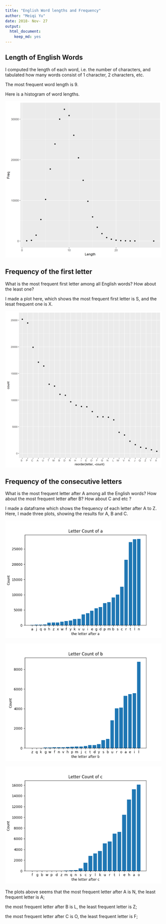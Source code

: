 ```yaml
---
title: "English Word lengths and Frequency"
author: "Meiqi Yu"
date: 2018- Nov- 27
output:
  html_document:
    keep_md: yes
---
```






## Length of English Words

I computed the length of each word, i.e. the number of characters, and tabulated how many words consist of 1 character, 2 characters, etc.

The most frequent word length is 9.

Here is a histogram of word lengths.

![*Fig. 1* A histogram of English word lengths](histogram.png)

## Frequency of the first letter

What is the most frequent first letter among all English words? How about the least one?

I made a plot here, which shows the most frequent first letter is S, and the lesat frequent one is X.

![*Fig. 2* Frequency of the first letter](first_letter.png)

## Frequency of the consecutive letters

What is the most frequent letter after A among all the English words? How about the most frequent letter after B? How about C and etc ? 

I made a dataframe which shows the frequency of each letter after A to Z. Here, I made three plots, showing the results for A, B and C.

![*Fig. 3* Frequency of letters after a](a.png)

![*Fig. 4* Frequency of letters after b](b.png)

![*Fig. 5* Frequency of letters after c](c.png)

The plots above seems that the most frequent letter after A is N, the least frequent letter is A;

the most frequent letter after B is L, the least frequent letter is Z;

the most frequent letter after C is O, the least frequent letter is F;



